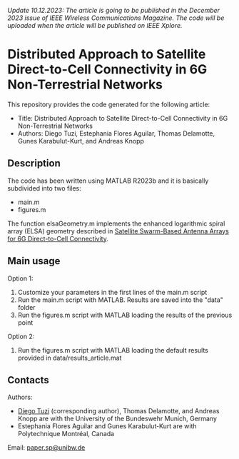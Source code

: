 *Update 10.12.2023: The article is going to be published in the December 2023 issue of IEEE Wireless Communications Magazine. The code will be uploaded when the article will be published on IEEE Xplore.*

# Distributed Approach to Satellite Direct-to-Cell Connectivity in 6G Non-Terrestrial Networks
This repository provides the code generated for the following article:
- Title: Distributed Approach to Satellite Direct-to-Cell Connectivity in 6G Non-Terrestrial Networks
- Authors: Diego Tuzi, Estephania Flores Aguilar, Thomas Delamotte, Gunes Karabulut-Kurt, and Andreas Knopp

## Description
The code has been written using MATLAB R2023b and it is basically subdivided into two files:
- main.m
- figures.m

The function elsaGeometry.m implements the enhanced logarithmic spiral array (ELSA) geometry described in [Satellite Swarm-Based Antenna Arrays for 6G Direct-to-Cell Connectivity](https://ieeexplore.ieee.org/document/10068542).

## Main usage
Option 1:
1. Customize your parameters in the first lines of the main.m script
2. Run the main.m script with MATLAB. Results are saved into the "data" folder
3. Run the figures.m script with MATLAB loading the results of the previous point

Option 2:
1. Run the figures.m script with MATLAB loading the default results provided in data/results_article.mat

## Contacts
Authors: 
- [Diego Tuzi](https://www.linkedin.com/in/diegotuzi/) (corresponding author), Thomas Delamotte, and Andreas Knopp are with the University of the Bundeswehr Munich, Germany
- Estephania Flores Aguilar and Gunes Karabulut-Kurt are with Polytechnique Montréal, Canada

Email: <paper.sp@unibw.de>
